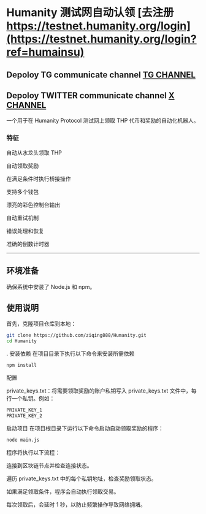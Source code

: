 # Humanity 测试网自动认领 [去注册 https://testnet.humanity.org/login](https://testnet.humanity.org/login?ref=humainsu)
## Depoloy TG communicate channel [TG CHANNEL](https://t.co/2f0y7mCn1K)
## Depoloy TWITTER communicate channel [X CHANNEL](https://x.com/mooinchain) 

一个用于在 Humanity Protocol 测试网上领取 THP 代币和奖励的自动化机器人。

### 特征
自动从水龙头领取 THP

自动领取奖励

在满足条件时执行桥接操作

支持多个钱包

漂亮的彩色控制台输出

自动重试机制

错误处理和恢复

准确的倒数计时器


---


## 环境准备
确保系统中安装了 Node.js 和 npm。



## 使用说明
首先，克隆项目仓库到本地：

```bash
git clone https://github.com/ziqing888/Humanity.git
cd Humanity
```
. 安装依赖
在项目目录下执行以下命令来安装所需依赖
```bash
npm install
```
配置

private_keys.txt：将需要领取奖励的账户私钥写入 private_keys.txt 文件中，每行一个私钥。例如：

```bash
PRIVATE_KEY_1
PRIVATE_KEY_2
 ```
启动项目
在项目根目录下运行以下命令启动自动领取奖励的程序：
```bash
node main.js
```
程序将执行以下流程：

连接到区块链节点并检查连接状态。

遍历 private_keys.txt 中的每个私钥地址，检查奖励领取状态。

如果满足领取条件，程序会自动执行领取交易。

每次领取后，会延时 1 秒，以防止频繁操作导致网络拥堵。


